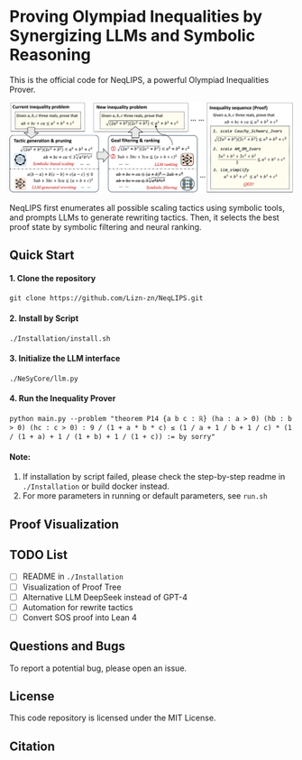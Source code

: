 # Proving Olympiad Inequalities by Synergizing LLMs and Symbolic Reasoning

This is the official code for NeqLIPS, a powerful Olympiad Inequalities Prover.

![NeqLIPS](./figures/framework.png)

NeqLIPS first enumerates all possible scaling tactics using symbolic tools, and prompts LLMs to generate rewriting tactics. 
Then, it selects the best proof state by symbolic filtering and neural ranking.

## Quick Start

#### 1. Clone the repository

```
git clone https://github.com/Lizn-zn/NeqLIPS.git
```

#### 2. Install by Script

```
./Installation/install.sh
```

#### 3. Initialize the LLM interface

```
./NeSyCore/llm.py
```

#### 4. Run the Inequality Prover

```shell
python main.py --problem "theorem P14 {a b c : ℝ} (ha : a > 0) (hb : b > 0) (hc : c > 0) : 9 / (1 + a * b * c) ≤ (1 / a + 1 / b + 1 / c) * (1 / (1 + a) + 1 / (1 + b) + 1 / (1 + c)) := by sorry"
```

#### Note:

1. If installation by script failed, please check the step-by-step readme in `./Installation` or build docker instead.
2. For more parameters in running or default parameters, see `run.sh`

## Proof Visualization



## TODO List
- [ ] README in `./Installation`
- [ ] Visualization of Proof Tree
- [ ] Alternative LLM DeepSeek instead of GPT-4
- [ ] Automation for rewrite tactics
- [ ] Convert SOS proof into Lean 4

## Questions and Bugs

To report a potential bug, please open an issue.

## License

This code repository is licensed under the MIT License.

## Citation

